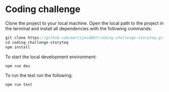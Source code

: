 # Coding challenge

Clone the project to your local machine. Open the local path to the project in the terminal and install all dependencies with the following commands:

```javascript
git clone https://github.com/martijnvdb87/coding-challenge-storyteq.git
cd coding-challenge-storyteq
npm install
```

To start the local development environment:

```javascript
npm run dev
```

To run the test run the following:

```javascript
npm run test
```
